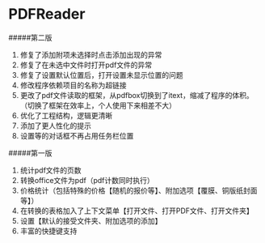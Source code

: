 # PDFReader

#####第二版
1. 修复了添加附项未选择时点击添加出现的异常
2. 修复了在未选中文件时打开pdf文件的异常
3. 修复了设置默认位置后，打开设置未显示位置的问题
4. 修改程序依赖项目的名称为超链接
5. 更改了pdf文件读取的框架，从pdfbox切换到了itext，缩减了程序的体积。
<br/>（切换了框架在效率上，个人使用下来相差不大）
6. 优化了工程结构，逻辑更清晰
7. 添加了更人性化的提示
8. 设置等的对话框不再占用任务栏位置

#####第一版
1. 统计pdf文件的页数
2. 转换office文件为pdf（pdf计数同时执行）
3. 价格统计（包括特殊的价格【随机的报价等】、附加选项【覆膜、铜版纸封面等】）
4. 在转换的表格加入了上下文菜单【打开文件、打开PDF文件、打开文件夹】
5. 设置【默认的接受文件夹、附加选项的添加】
6. 丰富的快捷键支持
